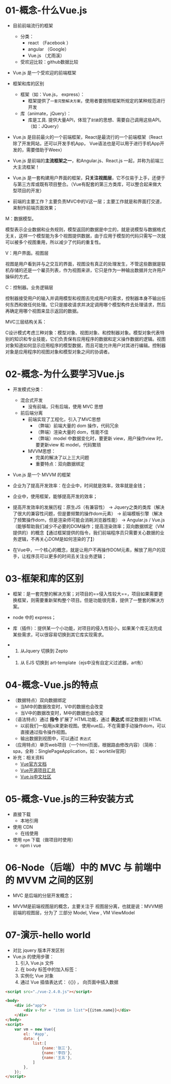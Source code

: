 # 01-概念-什么Vue.js

- 目前前端流行的框架
  - 分类：
    - react （Facebook ）
    - angular （Google）
    - Vue.js （尤雨溪）
  - 受欢迎比较：github数据比较
- Vue.js 是一个受欢迎的前端框架
- 框架和库的区别
  - 框架（如：Vue.js， express）：
    - 框架提供了`一套完整解决方案`，使用者要按照框架所规定的某种规范进行开发 
  - 库（animate，jQuery）：
    - 库是工具. 提供大量API，体现了`封装`的思想、需要自己调用这些API。（如：JQuery）



- Vue.js 是目前最火的一个前端框架，React是最流行的一个前端框架（React除了开发网站，还可以开发手机App， Vue语法也是可以用于进行手机App开发的，需要借助于Weex）
- Vue.js 是前端的**主流框架之一**，和Angular.js、React.js 一起，并称为前端三大主流框架！
- Vue.js 是一套构建用户界面的框架，**只关注视图层**，它不仅易于上手，还便于与第三方库或既有项目整合。（Vue有配套的第三方类库，可以整合起来做大型项目的开发）
- 前端的主要工作？主要负责MVC中的V这一层；主要工作就是和界面打交道，来制作前端页面效果；

M：数据模型。

​    模型表示企业数据和业务规则，模型返回的数据是中立的，就是说模型与数据格式无关，这样一个模型能为多个视图提供数据，由于应用于模型的代码只需写一次就可以被多个视图重用，所以减少了代码的重复性。

V：用户界面。视图层

​    视图是用户看到并与之交互的界面，视图没有真正的处理发生，不管这些数据是联机存储的还是一个雇员列表，作为视图来讲，它只是作为一种输出数据并允许用户操纵的方式。

C：控制器。业务逻辑层

​    控制器接受用户的输入并调用模型和视图去完成用户的需求，控制器本身不输出任何东西和做任何处理。它只是接收请求并决定调用哪个模型构件去处理请求，然后再确定用哪个视图来显示返回的数据。

MVC三层结构关系：

​    C设计模式考虑三种对象：模型对象、视图对象、和控制器对象。模型对象代表特别的知识和专业技能，它们负责保有应用程序的数据和定义操作数据的逻辑。视图对象知道如何显示应用程序的模型数据，而且可能允许用户对其进行编辑。控制器对象是应用程序的视图对象和模型对象之间的协调者。

# 02-概念-为什么要学习Vue.js

- 开发模式分类：
  - 混合式开发
    - 没有前端，只有后端，使用 MVC 思想
  - 前后端分离
    - 前端实现了工程化，引入了MVC思想
      - （弊端）前端大量的 dom 操作，代码冗余
      - （弊端）渲染大量的 dom，性能不佳
      - （弊端）model 中数据变化时，要更新 view，用户操作view 时，要更新view 和 model，代码繁琐
    - MVVM思想：
      - 完美的解决了以上三大问题
      - 重要特点：双向数据绑定
- Vue.js 是一个 MVVM 的框架



- 企业为了提高开发效率：在企业中，时间就是效率，效率就是金钱；
- 企业中，使用框架，能够提高开发的效率；
- 提高开发效率的发展历程：原生JS（有兼容性） -> Jquery之类的类库（解决了很大的兼容性问题，但是要频繁的操作dom元素） -> 前端模板引擎（解决了频繁操作dom，但是渲染师可能会消耗浏览器性能） -> Angular.js / Vue.js（能够帮助我们减少不必要的DOM操作；提高渲染效率；双向数据绑定（VM提供的）的概念【通过框架提供的指令，我们前端程序员只需要关心数据的业务逻辑，不再关心DOM是如何渲染的了】）
- 在Vue中，一个核心的概念，就是让用户不再操作DOM元素，解放了用户的双手，让程序员可以更多的时间去关注业务逻辑；

# 03-框架和库的区别

- 框架：是一套完整的解决方案；对项目的==侵入性较大==，项目如果需要更换框架，则需要重新架构整个项目。但是功能很完善，提供了一整套的解决方案。

- node 中的 express；

- 库（插件）：提供某一个小功能，对项目的侵入性较小，如果某个库无法完成某些需求，可以很容易切换到其它库实现需求。

- 1. 从Jquery 切换到 Zepto
- 1. 从 EJS 切换到 art-template（ejs中没有自定义过滤器，art有）



# 04-概念-Vue.js的特点

- （数据特点）双向数据绑定
  - 当M中的数据改变时，V中的数据也会改变
  - 当V中的数据改变时，M中的数据也会改变
- （语法特点）通过 **指令** 扩展了 HTML功能，通过 **表达式** 绑定数据到 HTML
  - 以前我们一般用js来更新视图。使用vue后，不在需要手动操作dom，可以直接通过指令操作视图。
  - 输出数据到视图中，可以通过 `表达式`
- （应用特点）单页web项目（一个html页面，根据路由修改内容）（简称：spa，全称：SinglePageApplication，如：worktile官网）
- 补充：相关资料
  - [Vue官方文档](https://cn.vuejs.org/)
  - [Vue开源项目汇总](https://github.com/opendigg/awesome-github-vue)
  - [Vue.js中文社区](https://www.vue-js.com/)

# 05-概念-Vue.js的三种安装方式

- 直接下载
  - 本地引用
- 使用 CDN
  - 在线使用
- 使用 `npm` 下载（做项目时使用）
  - npm i vue



# 06-Node（后端）中的 MVC 与 前端中的 MVVM 之间的区别

- MVC 是后端的分层开发概念；

- MVVM是前端视图层的概念，主要关注于 视图层分离，也就是说：MVVM把前端的视图层，分为了 三部分 Model, View , VM ViewModel



# 07-演示-hello world

- 对比 jquery 版本开发区别
- Vue.js 的使用步骤：
  1. 引入 Vue.js 文件
  2. 在 body 标签中的加入标签：<div id="app"></div>
  3. 实例化 Vue 对象
  4. 通过 Vue 插值表达式： {{}} ， 向页面中插入数据

```html
<script src="./vue-2.4.0.js"></script>
```

```html
<body>
    <div id="app">
        <div v-for = "item in list">{{item.name}}</div>
    </div>
</body>
<script>
    var vm = new Vue({
        el: '#app',
        data: {
            list:[
                {name:'张三'},
                {name:'李四'},
                {name:'王五'},
            ]
        },
    });
</script>
```

